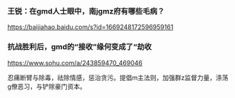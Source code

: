 ### 王锐：在gmd人士眼中，南jgmz府有哪些毛病？
https://baijiahao.baidu.com/s?id=1669248172596959161

### 抗战胜利后，gmd的“接收”缘何变成了“劫收
https://www.sohu.com/a/243859470_469046

忍痛断臂与除毒，祛除情感，惩治贪污。提倡m主法则，加强群z监督力量，涤荡g僚恶习，与铲除豪门资本。

